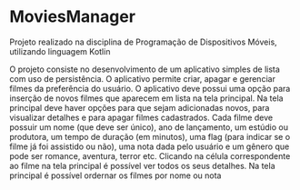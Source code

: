 # MoviesManager
Projeto realizado na disciplina de Programação de Dispositivos Móveis, utilizando linguagem Kotlin

O projeto consiste no desenvolvimento de um aplicativo simples de lista com uso de
persistência. O aplicativo permite criar, apagar e gerenciar filmes da preferência do usuário. O
aplicativo deve possui uma opção para inserção de novos filmes que aparecem em lista na
tela principal. Na tela principal deve haver opções para que sejam adicionadas novos, para
visualizar detalhes e para apagar filmes cadastrados. Cada filme deve possuir um nome (que
deve ser único), ano de lançamento, um estúdio ou produtora, um tempo de duração (em
minutos), uma flag (para indicar se o filme já foi assistido ou não), uma nota dada pelo usuário e um gênero
que pode ser romance, aventura, terror etc. Clicando na célula correspondente ao filme na tela principal é
possível ver todos os seus detalhes. Na tela principal é possível ordernar os filmes por nome ou nota

